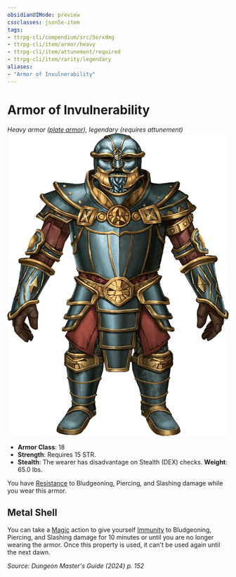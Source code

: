 ```yaml
---
obsidianUIMode: preview
cssclasses: json5e-item
tags:
- ttrpg-cli/compendium/src/5e/xdmg
- ttrpg-cli/item/armor/heavy
- ttrpg-cli/item/attunement/required
- ttrpg-cli/item/rarity/legendary
aliases: 
- "Armor of Invulnerability"
---
```

# Armor of Invulnerability
*Heavy armor ([plate armor](3-Compendium/items/plate-armor-xphb.md)), legendary (requires attunement)*  
![](3-Compendium/items/img/armor-of-invulnerability.webp#right)

- **Armor Class**: 18
- **Strength**: Requires 15 STR.
- **Stealth**: The wearer has disadvantage on Stealth (DEX) checks.
**Weight**: 65.0 lbs.

You have [Resistance](3-Compendium/rules/variant-rules/resistance-xphb.md) to Bludgeoning, Piercing, and Slashing damage while you wear this armor.

## Metal Shell

You can take a [Magic](3-Compendium/rules/actions.md#Magic) action to give yourself [Immunity](3-Compendium/rules/variant-rules/immunity-xphb.md) to Bludgeoning, Piercing, and Slashing damage for 10 minutes or until you are no longer wearing the armor. Once this property is used, it can't be used again until the next dawn.

*Source: Dungeon Master's Guide (2024) p. 152*